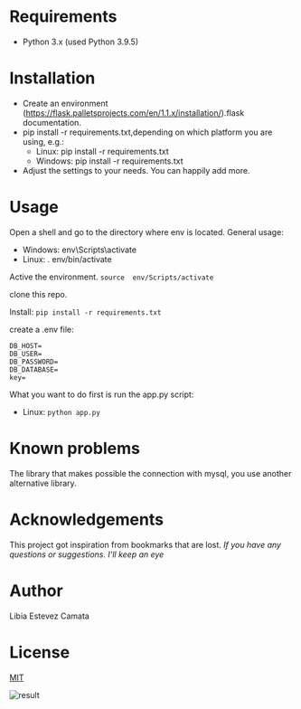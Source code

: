 Requirements
============

- Python 3.x  (used Python 3.9.5)

Installation
============
- Create an environment (https://flask.palletsprojects.com/en/1.1.x/installation/).flask documentation.
- pip install -r requirements.txt,depending on which platform you are using, e.g.:
  * Linux: pip install -r requirements.txt 
  * Windows: pip install -r requirements.txt
- Adjust the settings to your needs. You can happily add more.

Usage
=====
Open a shell and go to the directory where env is located.
General usage:
* Windows: env\Scripts\activate
* Linux: . env/bin/activate



Active the environment. 
 ```source  env/Scripts/activate```

clone this repo.

Install:
```pip install -r requirements.txt```

create a .env file:

```
DB_HOST=
DB_USER=
DB_PASSWORD=
DB_DATABASE=
key=
```

What you want to do first  is run the app.py script:
* Linux: 
```python app.py```

Known problems
==============

The library that makes possible the connection with mysql, you use another alternative library.

Acknowledgements
================
This project got inspiration from 
bookmarks that are lost.
_If you have any questions or suggestions. I'll keep an eye_


Author
====

Libia Estevez Camata

License
====
[MIT](https://opensource.org/licenses/MIT)

![result](https://github.com/libialany/Bookmarks/blob/main/final.PNG)
